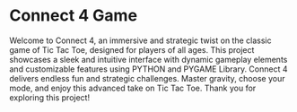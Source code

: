 # Connect 4 Game
 Welcome to Connect 4, an immersive and strategic twist on the classic game of Tic Tac Toe, designed for players of all ages. This project showcases a sleek and intuitive interface with dynamic gameplay elements and customizable features using PYTHON and PYGAME Library. Connect 4 delivers endless fun and strategic challenges. Master gravity, choose your mode, and enjoy this advanced take on Tic Tac Toe. Thank you for exploring this project!
